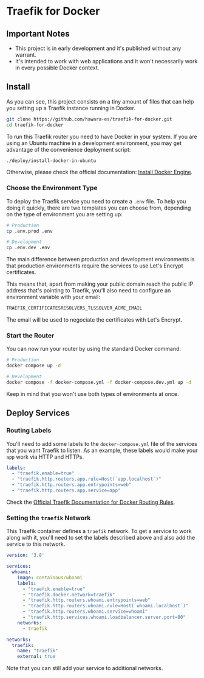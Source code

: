# Traefik for Docker

## Important Notes

- This project is in early development and it's published without any warrant.
- It's intended to work with web applications and it won't necessarily work in every possible Docker context.

## Install

As you can see, this project consists on a tiny amount of files that can help you setting up a Traefik instance running in Docker.

```bash
git clone https://github.com/hawara-es/traefik-for-docker.git
cd traefik-for-docker
```

To run this Traefik router you need to have Docker in your system. If you are using an Ubuntu machine in a development environment, you may get advantage of the convenience deployment script:

```bash
./deploy/install-docker-in-ubuntu
```

Otherwise, please check the official documentation: [Install Docker Engine](https://docs.docker.com/engine/install/).

### Choose the Environment Type

To deploy the Traefik service you need to create a `.env` file. To help you doing it quickly, there are two templates you can choose from, depending on the type of environment you are setting up:

```bash
# Production
cp .env.prod .env

# Development
cp .env.dev .env
```

The main difference between production and development environments is that production environments require the services to use Let's Encrypt certificates.

This means that, apart from making your public domain reach the public IP address that's pointing to Traefik, you'll also need to configure an environment variable with your email:

```sh
TRAEFIK_CERTIFICATESRESOLVERS_TLSSOLVER_ACME_EMAIL
```

The email will be used to negociate the certificates with Let's Encrypt.

### Start the Router

You can now run your router by using the standard Docker command:

```bash
# Production
docker compose up -d

# Development
docker compose -f docker-compose.yml -f docker-compose.dev.yml up -d
```

Keep in mind that you won't use both types of environments at once.

## Deploy Services

### Routing Labels

You'll need to add some labels to the `docker-compose.yml` file of the services that you want Traefik to listen. As an example, these labels would make your `app` work via HTTP and HTTPs.

```yml
labels:
  - "traefik.enable=true"
  - "traefik.http.routers.app.rule=Host(`app.localhost`)"
  - "traefik.http.routers.app.entrypoints=web"
  - "traefik.http.routers.app.service=app"
```

Check the [Official Traefik Documentation for Docker Routing Rules](https://doc.traefik.io/traefik/routing/providers/docker/#routers).

### Setting the `traefik` Network

This Traefik container defines a `traefik` network. To get a service to work along with it, you'll need to set the labels described above and also add the service to this network.

```yml
version: '3.8'

services:
  whoami:
    image: containous/whoami
    labels:
      - "traefik.enable=true"
      - "traefik.docker.network=traefik"
      - "traefik.http.routers.whoami.entrypoints=web"
      - "traefik.http.routers.whoami.rule=Host(`whoami.localhost`)"
      - "traefik.http.routers.whoami.service=whoami"
      - "traefik.http.services.whoami.loadbalancer.server.port=80"
    networks:
      - traefik

networks:
  traefik:
    name: "traefik"
    external: true
```

Note that you can still add your service to additional networks.